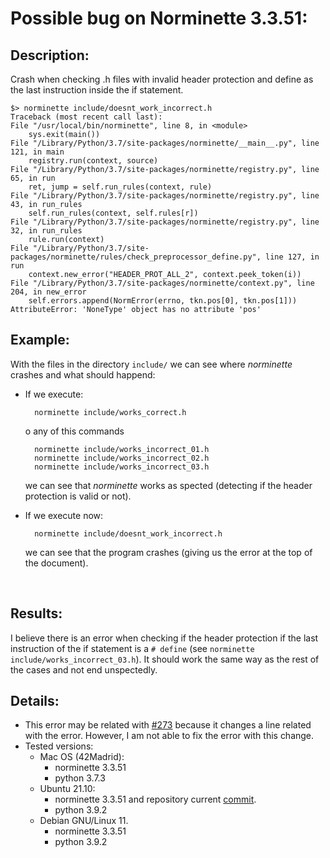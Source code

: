 # Possible bug on Norminette 3.3.51:

## Description:

Crash when checking .h files with invalid header protection and define as the last instruction inside the if statement.

	$> norminette include/doesnt_work_incorrect.h
	Traceback (most recent call last):
	File "/usr/local/bin/norminette", line 8, in <module>
		sys.exit(main())
	File "/Library/Python/3.7/site-packages/norminette/__main__.py", line 121, in main
		registry.run(context, source)
	File "/Library/Python/3.7/site-packages/norminette/registry.py", line 65, in run
		ret, jump = self.run_rules(context, rule)
	File "/Library/Python/3.7/site-packages/norminette/registry.py", line 43, in run_rules
		self.run_rules(context, self.rules[r])
	File "/Library/Python/3.7/site-packages/norminette/registry.py", line 32, in run_rules
		rule.run(context)
	File "/Library/Python/3.7/site-packages/norminette/rules/check_preprocessor_define.py", line 127, in run
		context.new_error("HEADER_PROT_ALL_2", context.peek_token(i))
	File "/Library/Python/3.7/site-packages/norminette/context.py", line 204, in new_error
		self.errors.append(NormError(errno, tkn.pos[0], tkn.pos[1]))
	AttributeError: 'NoneType' object has no attribute 'pos'

## Example:
With the files in the directory ``include/`` we can see where *norminette* crashes and what should happend:
- If we execute:

		norminette include/works_correct.h

	o any of this commands

		norminette include/works_incorrect_01.h
		norminette include/works_incorrect_02.h
		norminette include/works_incorrect_03.h
	
	we can see that *norminette* works as spected (detecting if the header protection is valid or not).

- If we execute now:

		norminette include/doesnt_work_incorrect.h

	we can see that the program crashes (giving us the error at the top of the document).

<br>

## Results:
I believe there is an error when checking if the header protection if the last instruction of the if statement is a ``# define`` (see ``norminette include/works_incorrect_03.h``). It should work the same way as the rest of the cases and not end unspectedly.

## Details:
- This error may be related with [#273](https://github.com/42School/norminette/commit/29eff0a90a1e4843f4689e9ccc8a06a4743b87a6) because it changes a line related with the error. However, I am not able to fix the error with this change.
- Tested versions:
	- Mac OS (42Madrid):
		- norminette 3.3.51
		- python 3.7.3
	- Ubuntu 21.10:
		- norminette 3.3.51 and repository current [commit](https://github.com/42School/norminette/commit/d443df72accb7b66bd65e98d76207da1e6968e00).
		- python 3.9.2
	- Debian GNU/Linux 11.
		- norminette 3.3.51
		- python 3.9.2
